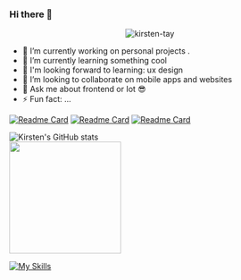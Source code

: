 ### Hi there 👋

<p align="center"> <img src="https://komarev.com/ghpvc/?username=kirsten-tay&label=Profile%20views&color=E0245E&style=flat" alt="kirsten-tay" /> </p>


- 🔭 I’m currently working on personal projects .
- 🌱 I’m currently learning something cool
- 🏁 I'm looking forward to learning: ux design
- 👯 I’m looking to collaborate on mobile apps and websites
- 💬 Ask me about frontend or Iot 😎
- ⚡ Fun fact: ...



[![Readme Card](https://github-readme-stats.vercel.app/api/pin/?username=kirsten-tay&repo=spectrum-iot&show_icons=true&theme=dark)](https://github.com/kirsten-tay/spectrum-iot) 
[![Readme Card](https://github-readme-stats.vercel.app/api/pin/?username=kirsten-tay&repo=khoby-web-one&show_icons=true&theme=dark)](https://github.com/kirsten-tay/khoby-web-one)
[![Readme Card](https://github-readme-stats.vercel.app/api/pin/?username=kirsten-tay&repo=livoh&show_icons=true&theme=dark)](https://github.com/kirsten-tay/livoh)




![Kirsten's GitHub stats](https://github-readme-stats.vercel.app/api?username=kirsten-tay&show_icons=true&theme=radical)
<br />
    <a><img height=200 src="https://github-readme-streak-stats.herokuapp.com/?user=kirsten-tay&theme=dracula" /></a>
    <br />
    
    
[![My Skills](https://skillicons.dev/icons?i=html,css,react,js,arduino,bootstrap,nextjs,tailwind,python,typescript,nodejs,vscode,mysql&theme=dark&perline=6)](https://skillicons.dev)



